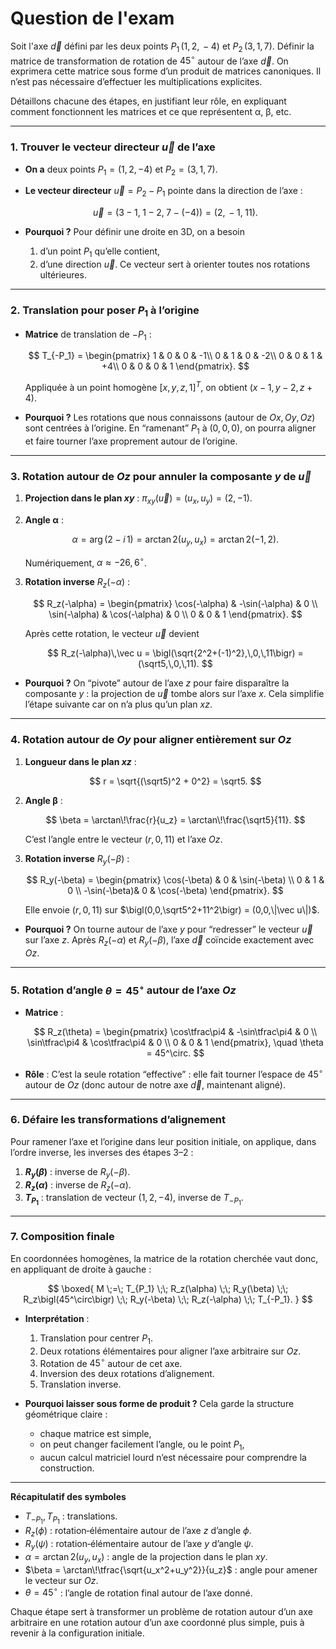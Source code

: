 # Question de l'exam

Soit l'axe $\vec{d}$ défini par les deux points $P_1\,(1,\,2,\,-4)$ et $P_2\,(3,\,1,\,7)$. Définir la matrice de transformation de rotation de $45^\circ$ autour de l’axe $\vec{d}$. On exprimera cette matrice sous forme d’un produit de matrices canoniques. Il n’est pas nécessaire d’effectuer les multiplications explicites.

Détaillons chacune des étapes, en justifiant leur rôle, en expliquant comment fonctionnent les matrices et ce que représentent α, β, etc.

---

### 1. Trouver le vecteur directeur $\vec u$ de l’axe

* **On a** deux points $P_1=(1,2,-4)$ et $P_2=(3,1,7)$.
* **Le vecteur directeur** $\vec u=P_2 - P_1$ pointe dans la direction de l’axe :

  $$
    \vec u = (3-1,\;1-2,\;7-(-4)) = (2,\,-1,\;11).
  $$
* **Pourquoi ?**
  Pour définir une droite en 3D, on a besoin

  1. d’un point $P_1$ qu’elle contient,
  2. d’une direction $\vec u$.
     Ce vecteur sert à orienter toutes nos rotations ultérieures.

---

### 2. Translation pour poser $P_1$ à l’origine

* **Matrice** de translation de $-P_1$ :

  $$
    T_{-P_1} = 
    \begin{pmatrix}
      1 & 0 & 0 & -1\\
      0 & 1 & 0 & -2\\
      0 & 0 & 1 & +4\\
      0 & 0 & 0 & 1
    \end{pmatrix}.
  $$

  Appliquée à un point homogène $\bigl[x,y,z,1\bigr]^T$, on obtient $(x-1,y-2,z+4)$.

* **Pourquoi ?**
  Les rotations que nous connaissons (autour de $Ox,Oy,Oz$) sont centrées à l’origine.
  En “ramenant” $P_1$ à $(0,0,0)$, on pourra aligner et faire tourner l’axe proprement autour de l’origine.

---

### 3. Rotation autour de $Oz$ pour annuler la composante $y$ de $\vec u$

1. **Projection dans le plan $xy$** :
   $\pi_{xy}(\vec u) = (u_x,u_y) = (2,-1)$.

2. **Angle α** :

   $$
     \alpha = \arg(2 - i\,1) = \arctan2(u_y,u_x) = \arctan2(-1,2).
   $$

   Numériquement, $\alpha \approx -26{,}6^\circ$.

3. **Rotation inverse** $R_z(-\alpha)$ :

   $$
     R_z(-\alpha)
     = \begin{pmatrix}
         \cos(-\alpha) & -\sin(-\alpha) & 0 \\
         \sin(-\alpha) &  \cos(-\alpha) & 0 \\
         0             &  0             & 1
       \end{pmatrix}.
   $$

   Après cette rotation, le vecteur $\vec u$ devient

   $$
     R_z(-\alpha)\,\vec u
     = \bigl(\sqrt{2^2+(-1)^2},\,0,\,11\bigr) = (\sqrt5,\,0,\,11).
   $$

* **Pourquoi ?**
  On “pivote” autour de l’axe $z$ pour faire disparaître la composante $y$ :
  la projection de $\vec u$ tombe alors sur l’axe $x$.
  Cela simplifie l’étape suivante car on n’a plus qu’un plan $xz$.

---

### 4. Rotation autour de $Oy$ pour aligner entièrement sur $Oz$

1. **Longueur dans le plan $xz$** :

   $$
     r = \sqrt{(\sqrt5)^2 + 0^2} = \sqrt5.
   $$

2. **Angle β** :

   $$
     \beta = \arctan\!\frac{r}{u_z} = \arctan\!\frac{\sqrt5}{11}.
   $$

   C’est l’angle entre le vecteur $(r,0,11)$ et l’axe $Oz$.

3. **Rotation inverse** $R_y(-\beta)$ :

   $$
     R_y(-\beta)
     = \begin{pmatrix}
         \cos(-\beta) & 0 & \sin(-\beta) \\
         0            & 1 & 0            \\
        -\sin(-\beta)& 0 & \cos(-\beta)
       \end{pmatrix}.
   $$

   Elle envoie $\bigl(r,0,11\bigr)$ sur $\bigl(0,0,\sqrt5^2+11^2\bigr) = (0,0,\|\vec u\|)$.

* **Pourquoi ?**
  On tourne autour de l’axe $y$ pour “redresser” le vecteur $\vec u$ sur l’axe $z$.
  Après $R_z(-\alpha)$ et $R_y(-\beta)$, l’axe $\vec d$ coïncide exactement avec $Oz$.

---

### 5. Rotation d’angle $\theta=45^\circ$ autour de l’axe $Oz$

* **Matrice** :

  $$
    R_z(\theta)
    = \begin{pmatrix}
        \cos\tfrac\pi4 & -\sin\tfrac\pi4 & 0 \\
        \sin\tfrac\pi4 &  \cos\tfrac\pi4 & 0 \\
        0               &  0               & 1
      \end{pmatrix},
    \quad \theta = 45^\circ.
  $$
* **Rôle** :
  C’est la seule rotation “effective” : elle fait tourner l’espace de $45^\circ$ autour de $Oz$ (donc autour de notre axe $\vec d$, maintenant aligné).

---

### 6. Défaire les transformations d’alignement

Pour ramener l’axe et l’origine dans leur position initiale, on applique, dans l’ordre inverse, les inverses des étapes 3–2 :

1. **$R_y(\beta)$** : inverse de $R_y(-\beta)$.
2. **$R_z(\alpha)$** : inverse de $R_z(-\alpha)$.
3. **$T_{P_1}$** : translation de vecteur $(1,2,-4)$, inverse de $T_{-P_1}$.

---

### 7. Composition finale

En coordonnées homogènes, la matrice de la rotation cherchée vaut donc, en appliquant de droite à gauche :

$$
\boxed{
M \;=\;
T_{P_1}
\;\;
R_z(\alpha)
\;\;
R_y(\beta)
\;\;
R_z\bigl(45^\circ\bigr)
\;\;
R_y(-\beta)
\;\;
R_z(-\alpha)
\;\;
T_{-P_1}.
}
$$

* **Interprétation** :

  1. Translation pour centrer $P_1$.
  2. Deux rotations élémentaires pour aligner l’axe arbitraire sur $Oz$.
  3. Rotation de $45^\circ$ autour de cet axe.
  4. Inversion des deux rotations d’alignement.
  5. Translation inverse.

* **Pourquoi laisser sous forme de produit ?**
  Cela garde la structure géométrique claire :

  * chaque matrice est simple,
  * on peut changer facilement l’angle, ou le point $P_1$,
  * aucun calcul matriciel lourd n’est nécessaire pour comprendre la construction.

---

**Récapitulatif des symboles**

* $T_{-P_1},\,T_{P_1}$ : translations.
* $R_z(\phi)$ : rotation‐élémentaire autour de l’axe $z$ d’angle $\phi$.
* $R_y(\psi)$ : rotation‐élémentaire autour de l’axe $y$ d’angle $\psi$.
* $\alpha = \arctan2(u_y,u_x)$ : angle de la projection dans le plan $xy$.
* $\beta = \arctan\!\tfrac{\sqrt{u_x^2+u_y^2}}{u_z}$ : angle pour amener le vecteur sur $Oz$.
* $\theta=45^\circ$ : l’angle de rotation final autour de l’axe donné.

Chaque étape sert à transformer un problème de rotation autour d’un axe arbitraire en une rotation autour d’un axe coordonné plus simple, puis à revenir à la configuration initiale.

